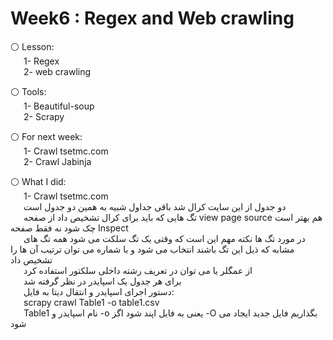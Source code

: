 # Week6 : Regex and Web crawling


⚪️ Lesson:<br>
&emsp;&ensp;1- Regex  
&emsp;&ensp;2- web crawling <br>

⚪️ Tools:<br>
&emsp;&ensp;1- Beautiful-soup  
&emsp;&ensp;2- Scrapy 

⚪️ For next week:
        <br>&emsp;&ensp;1- Crawl tsetmc.com 
        <br>&emsp;&ensp;2- Crawl Jabinja
        

⚪️ What I did:
        <br>&emsp;&ensp;1- Crawl tsetmc.com 
        <br>&emsp;&ensp;دو جدول از این سایت کرال شد باقی جداول شبیه به همین دو جدول است
        <br>&emsp;&ensp;تگ هایی که باید برای کرال تشخیص داد از صفحه view page source هم بهتر است چک شود نه فقط صفحه Inspect
        <br>&emsp;&ensp;در مورد تگ ها نکته مهم این است که وقتی یک تگ سلکت می شود همه تگ های مشابه که ذیل این تگ باشند انتخاب می شود و با شماره می توان ترتیب آن ها را تشخیص داد
        <br>&emsp;&ensp;از عمگلر یا می توان در تعریف  رشته داخلی سلکتور استفاده کرد
        <br>&emsp;&ensp;برای هر جدول یک اسپایدر در نظر گرفته شد
        <br>&emsp;&ensp;دستور اجرای اسپایدر و انتقال دیتا به فایل:
        <br>&emsp;&ensp;scrapy crawl Table1 -o table1.csv
        <br>&emsp;&ensp;Table1 نام اسپایدر و -o یعنی به فایل اپند شود اگز -O بگذاریم فایل جدید ایجاد می شود
